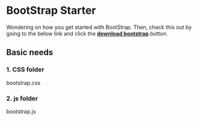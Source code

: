 # BootStrap Starter 
Wondering on how you get started with BootStrap. Then, check this out by going to the below link and click the [**download bootstrap**](http://getbootstrap.com/getting-started/#download) button. 

## Basic needs 
### 1. CSS folder 
bootstrap.css

### 2. js folder 
bootstrap.js 